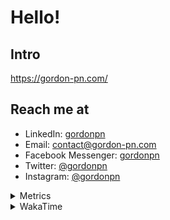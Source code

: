 # Hello!

## Intro

<https://gordon-pn.com/>

## Reach me at

- LinkedIn: [gordonpn](https://www.linkedin.com/in/gordonpn/)
- Email: [contact@gordon-pn.com](mailto:contact@gordon-pn.com)
- Facebook Messenger: [gordonpn](https://www.messenger.com/t/Gordonpn)
- Twitter: [@gordonpn](https://twitter.com/Gordonpn)
- Instagram: [@gordonpn](https://www.instagram.com/gordonpn/)

<details>
  <summary>Metrics</summary>

  <img align="center" src="https://github.com/gordonpn/gordonpn/blob/master/github-metrics.svg" alt="GitHub Metrics">

</details>

<details>
  <summary>WakaTime</summary>

  <!--START_SECTION:waka-->
📊 **This Week I Spent My Time On** 

```text
💬 Programming Languages: 
Other                    13 hrs 17 mins      ██████████░░░░░░░░░░░░░░░   39.18 % 
Java                     8 hrs 26 mins       ██████░░░░░░░░░░░░░░░░░░░   24.89 % 
XML                      4 hrs 27 mins       ███░░░░░░░░░░░░░░░░░░░░░░   13.17 % 
Brazil Dependency Config 4 hrs 24 mins       ███░░░░░░░░░░░░░░░░░░░░░░   12.99 % 
Markdown                 1 hr 10 mins        █░░░░░░░░░░░░░░░░░░░░░░░░   03.47 % 

🔥 Editors: 
Chrome                   18 hrs              █████████████░░░░░░░░░░░░   53.11 % 
IntelliJ IDEA            7 hrs 6 mins        █████░░░░░░░░░░░░░░░░░░░░   20.99 % 
iTerm2                   4 hrs 21 mins       ███░░░░░░░░░░░░░░░░░░░░░░   12.84 % 
Slack                    2 hrs 8 mins        ██░░░░░░░░░░░░░░░░░░░░░░░   06.30 % 
VS Code                  42 mins             █░░░░░░░░░░░░░░░░░░░░░░░░   02.09 % 
```


 Last Updated on 06/03/2025 16:27:29 UTC
<!--END_SECTION:waka-->
</details>
